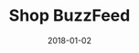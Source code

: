 ---
layout: site
title: "Shop BuzzFeed"
date: 2018-01-02
categories: [lifestyle]
version: 1.6.3
major: 1
minor: 6
patch: 3
slug: shop-buzzfeed
link: https://shop.buzzfeed.com/
submitter: lpolepeddi
permalink: /sites/:slug
---